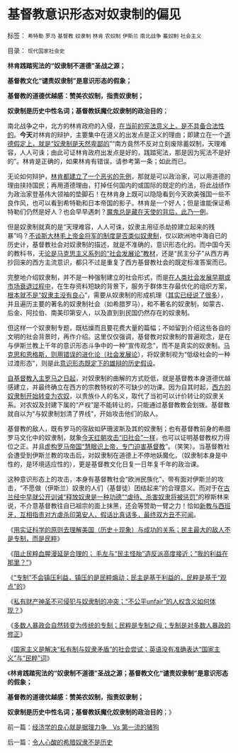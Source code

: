 # 基督教意识形态对奴隶制的偏见

标签： `希特勒` `罗马` `基督教` `奴隶制` `林肯` `农奴制` `伊斯兰` `南北战争` `蓄奴制` `社会主义` 

目录： `现代国家社会史`

**林肯践踏宪法的“奴隶制不道德”圣战之源；**

**基督教文化“谴责奴隶制”是意识形态的假象；**

**基督教的道德优越感：赞美农奴制，指责奴隶制；**

**奴隶制是历史中性名词；基督教妖魔化奴隶制的政治目的**；



南北战争之中，北方的林肯政府的入侵，[在当前的宪法意义上，是不具备合法性的](../../../2011/7/15/让法律死亡的正义；南北战争爆发的时间序列；.md)。**今天**对林肯的辩护，主要集中在道义的出发点是正义的理由；即建立在一个[道德假定上，就是“奴隶制是天然卑鄙的](../../../2011/7/17/林肯反对“把黑人留在美国，那怕是作为奴隶”.md)”“南方竟然不反对立刻废除蓄奴制，天理难容，人人可诛；由此可证林肯政府出发点是好的，践踏宪法，那是因为宪法不是好的”。林肯是正确的，如果林肯有错误，请参考第一条；如此而已。

无论如何辩护，[林肯都建立了一个恶劣的先例](../../../2011/7/8/南北战争无关正义；“惩罚道德”就是邪恶.md)，那就是可以政治家，可以用道德的理由挟持国民；再用道德理由，打掉任何国内的或国际的既定的约法，将此战绩作为政治家登基伟大领袖的垫脚石！在林肯身上既可以隐隐看到今天欧美强国一些不良作风，也可以看到希特勒和日本帝国的影子。林肯是一个好人；但是谁能保证希特勒们仍然是好人？也会早早遇刺？[魔鬼总是藏在天使的背后，此乃一例](../../../2011/7/17/希特勒的无私奉献是怎么变成邪恶的？.md)。

但是奴隶制就真的是“天理难容，人人可诛，奴隶主用征杀劫掠建立起来的残暴”吗？[不谈斯大林毛上帝金将军的制度是否类似奴隶制](../../../2010/5/26/国家主义是类种姓制度的孪生形态.md)，仅以欧洲地中海自已的历史计，基督教社会对奴隶制的描述，就是不准确的，意识形态化的。而中国今天的教科书，无[论是马克思主义系列的“社会发展论”教材](../../../2010/5/25/马恩社会史不是某个定义错了.md)，还是“民主分子”从西方再抄回来的西方主流意识，都只不过是重复了西方基督教社会的既定标准答案而已。

完整地介绍奴隶制，并不是一种强制建立的社会形式，而是[在人类社会发展早期或市场衰退过程中](../../../2011/3/27/奴隶制是对市场崩溃的适应.md)，在生存资料短缺的背景下，服务于群体生存最优化的组织方案，[根本就不是“奴隶主没有良心](../../../2011/5/5/奴隶主大多数是仁慈的，道德是高尚的.md)”，需要从奴隶制的形成机理（[其实已经说了很多](../../../2011/3/28/市场崩溃通向奴役之路的正反馈.md)），并且遍历主要的著名的奴隶制社会（如希腊罗马），和不著名的奴隶制，如蒙古、后金、阿拉伯、南美印第安人，以及直到到民国仍然存在的奴隶制。



但这样一个奴隶制专题，既枯燥而且要花费大量的篇幅；不如留到介绍这些各自的文明的社会背景时，再作介绍。这里仅仅强调，基督教对奴隶制的普遍观念，是在与伊斯兰教上千年的意识形态斗争中的一种“宣传观念”，而不是真实的奴隶制。[马克思和恩格斯，则用错误的进化论（社会发展论](../../../2009/9/14/历史蒙太奇的反垄断和社会主义公有制.md)），将奴隶制视为“低级社会的一种过渡形态”，则是此[意识形态既定下的雄辩的历史假设](../../../2009/8/22/刀笔吏之史诗与史实.md)。

[自基督教入主罗马之日起](../../../2010/11/10/为什么基督教最终胜出？.md)，对奴隶制的曲解的方式贬低，就是基督教本身道德优越感建立，并最终确立在西方的宗教特权的不可缺少的功课。因为自其时起，[西方的奴隶制开始转变为农奴](../../../2009/11/16/奴隶制社会和古罗马.md)，以贵族仆人的名义，取代了当初可以计价转让的奴隶关系。对农奴及封建下属的“产权”是不能转让的，只能通过基督教教会划拨。基督教就自以为“与奴隶制划清了界线”，开始攻击他们的敌人。

基督教的敌人，既有罗马的宿敌如萨珊波斯及其的奴隶制；也有基督教前身的希腊罗马文化中的奴隶制，就象[今天红朝攻击“旧社会”一样](../../../2011/3/9/阿拉伯传统大家庭和美式民主.md)，也可以证明基督教权力得位之正。并且[虚构罗马帝国“慧眼识上帝，专门迫害基督教](../../../2010/8/4/罗马皇帝对基督教的几次“迫害”是实在法冲突.md)”。（笑笑）。当基督教社会遭受到伊斯兰教的攻击后，对奴隶制在道德上不停地妖魔化，（奴隶制本身是中性的，是环境适应性的），更是基督教文化日复一日年复千年的政治课。

这种意识形态上的攻击，本身有基督教社会“欧洲民族化”，带有面对伊斯兰的攻击，“不愿做（伊斯兰）奴隶的人们（基督徒）团结起来”的合理意义。而对于在[古兰经中早就公开训诫“释放奴隶是一种功德”“虐待、杀害奴隶将被惩罚”](../../../2010/5/22/仁者无敌话宽容，伊斯兰和阿拉伯帝国.md)的穆斯林来说，不介意基督教往自已祖宗的面上抹黑，还会等赞助一臂之力！恰如[新教与西班牙，互相指责对方虐杀印第安人，假话比真话多，最终双方丑不可闻](../../../2009/7/6/美国残酷屠杀印第安人的历史真相.md)。

《[用实证科学的原则去理解美国（历史＋现象）与成功的关系；民主最大的敌人不是专制，而是民粹](../../../2011/7/19/民主最大的敌人不是专制，而是民粹.md)》

《[阻止民粹血腥漫延是合理的；
毛左与“民主怪胎”造反派高度接近；“我的利益在那里？”](../../../2011/7/19/阻止民粹血腥无谓漫延的合理性.md)》

《[“专制”不会镇压利益，镇压的是民粹煽动；民主是基于利益的，民粹是基于“观点”的](../../../2011/7/20/良心多得喂狗！股神要加班了.md)》

《[私有财产神圣不可侵犯与奴隶制的冲突；“不公平unfair”的人权含义如何体现？](../../../2011/7/20/私有制与奴隶制的矛盾和unfair的含义.md)》

《[多数人暴政会自然转变为传统的专制；民粹是专制之母；专制是对多数人暴政的修正](../../../2011/7/20/多数人暴政会自然转变为专制.md)》

《[国家主义是解决“私有制与奴隶矛盾”的社会尝试；英语没有准确表达“国家主义”与“民粹”词](../../../2011/7/20/国家主义为“私有制与奴隶矛盾”的尝试.md)》

《**林肯践踏宪法的“奴隶制不道德”圣战之源；基督教文化“谴责奴隶制”是意识形态的假象；**

**基督教的道德优越感：赞美农奴制，指责奴隶制；**

**奴隶制是历史中性名词；基督教妖魔化奴隶制的政治目的**；》

前一篇：[经济学的良心就是据理力争　Vs&nbsp;第一流的猪狗](../../../2011/7/21/经济学的良心就是据理力争　Vs&nbsp;第一流的猪狗.md)

后一篇：[令人心酸的希腊奴隶不是历史](../../../2011/7/21/令人心酸的希腊奴隶不是历史.md)